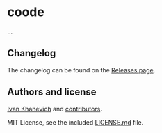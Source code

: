 # coode

...

## Changelog

The changelog can be found on the [Releases page](https://github.com/iamkhan21/coode/releases).

## Authors and license

[Ivan Khanevich](https://iamkhan.tech) and [contributors](https://github.com/iamkhan21/coode/graphs/contributors).

MIT License, see the included [LICENSE.md](LICENSE.md) file.
